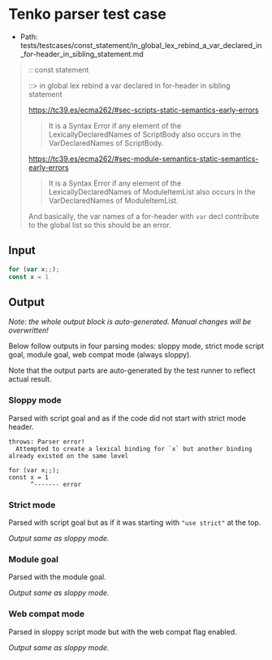 # Tenko parser test case

- Path: tests/testcases/const_statement/in_global_lex_rebind_a_var_declared_in_for-header_in_sibling_statement.md

> :: const statement
>
> ::> in global lex rebind a var declared in for-header in sibling statement
>
> https://tc39.es/ecma262/#sec-scripts-static-semantics-early-errors
>
> > It is a Syntax Error if any element of the LexicallyDeclaredNames of ScriptBody also occurs in the VarDeclaredNames of ScriptBody.
>
> https://tc39.es/ecma262/#sec-module-semantics-static-semantics-early-errors
>
> > It is a Syntax Error if any element of the LexicallyDeclaredNames of ModuleItemList also occurs in the VarDeclaredNames of ModuleItemList.
>
> And basically, the var names of a for-header with `var` decl contribute to the global list so this should be an error.


## Input

`````js
for (var x;;); 
const x = 1
`````

## Output

_Note: the whole output block is auto-generated. Manual changes will be overwritten!_

Below follow outputs in four parsing modes: sloppy mode, strict mode script goal, module goal, web compat mode (always sloppy).

Note that the output parts are auto-generated by the test runner to reflect actual result.

### Sloppy mode

Parsed with script goal and as if the code did not start with strict mode header.

`````
throws: Parser error!
  Attempted to create a lexical binding for `x` but another binding already existed on the same level

for (var x;;);
const x = 1
      ^------- error
`````

### Strict mode

Parsed with script goal but as if it was starting with `"use strict"` at the top.

_Output same as sloppy mode._

### Module goal

Parsed with the module goal.

_Output same as sloppy mode._

### Web compat mode

Parsed in sloppy script mode but with the web compat flag enabled.

_Output same as sloppy mode._

